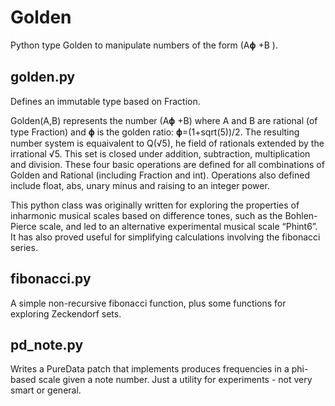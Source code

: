 # Golden

Python type Golden to manipulate numbers of the form (A𝛟 +B ).

## golden.py
Defines an immutable type based on Fraction.

Golden(A,B) represents the number (A𝛟 +B) where A and B are rational (of type Fraction) and 𝛟 is the golden ratio: 𝛟=(1+sqrt(5))/2. The resulting number system is equaivalent to Q(√5), he field of rationals extended by the irrational √5. This set is closed under addition, subtraction, multiplication and division. These four basic operations are defined for all combinations of Golden and Rational (including Fraction and int). Operations also defined include float, abs, unary minus and raising to an integer power.

This python class was originally written for exploring the properties of inharmonic musical scales based on difference tones, such as the Bohlen-Pierce scale, and led to an alternative experimental musical scale “Phint6”. It has also proved useful for simplifying calculations involving the fibonacci series.

## fibonacci.py
A simple non-recursive fibonacci function, plus some functions for exploring Zeckendorf sets.

## pd_note.py
Writes a PureData patch that implements produces frequencies in a phi-based scale given a note number. Just a utility for experiments - not very smart or general.

